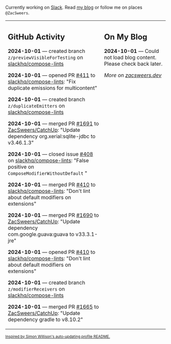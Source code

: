 Currently working on [Slack](https://slack.com/). Read [my blog](https://zacsweers.dev/) or follow me on places `@ZacSweers`.

<table><tr><td valign="top" width="60%">

## GitHub Activity
<!-- githubActivity starts -->
**2024-10-01** — created branch `z/previewVisibleForTesting` on [slackhq/compose-lints](https://github.com/slackhq/compose-lints)

**2024-10-01** — opened PR [#411](https://github.com/slackhq/compose-lints/pull/411) to [slackhq/compose-lints](https://github.com/slackhq/compose-lints): "Fix duplicate emissions for multicontent"

**2024-10-01** — created branch `z/duplicateEmitters` on [slackhq/compose-lints](https://github.com/slackhq/compose-lints)

**2024-10-01** — merged PR [#1691](https://github.com/ZacSweers/CatchUp/pull/1691) to [ZacSweers/CatchUp](https://github.com/ZacSweers/CatchUp): "Update dependency org.xerial:sqlite-jdbc to v3.46.1.3"

**2024-10-01** — closed issue [#408](https://github.com/slackhq/compose-lints/issues/408) on [slackhq/compose-lints](https://github.com/slackhq/compose-lints): "False positive on `ComposeModifierWithoutDefault` "

**2024-10-01** — merged PR [#410](https://github.com/slackhq/compose-lints/pull/410) to [slackhq/compose-lints](https://github.com/slackhq/compose-lints): "Don't lint about default modifiers on extensions"

**2024-10-01** — merged PR [#1690](https://github.com/ZacSweers/CatchUp/pull/1690) to [ZacSweers/CatchUp](https://github.com/ZacSweers/CatchUp): "Update dependency com.google.guava:guava to v33.3.1-jre"

**2024-10-01** — opened PR [#410](https://github.com/slackhq/compose-lints/pull/410) to [slackhq/compose-lints](https://github.com/slackhq/compose-lints): "Don't lint about default modifiers on extensions"

**2024-10-01** — created branch `z/modifierReceivers` on [slackhq/compose-lints](https://github.com/slackhq/compose-lints)

**2024-10-01** — merged PR [#1665](https://github.com/ZacSweers/CatchUp/pull/1665) to [ZacSweers/CatchUp](https://github.com/ZacSweers/CatchUp): "Update dependency gradle to v8.10.2"
<!-- githubActivity ends -->
</td><td valign="top" width="40%">

## On My Blog
<!-- blog starts -->
**2024-10-01** — Could not load blog content. Please check back later.
<!-- blog ends -->
_More on [zacsweers.dev](https://zacsweers.dev/)_
</td></tr></table>

<sub><a href="https://simonwillison.net/2020/Jul/10/self-updating-profile-readme/">Inspired by Simon Willison's auto-updating profile README.</a></sub>